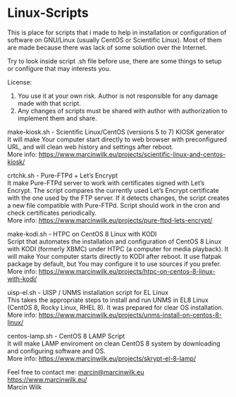 # Linux-Scripts
This is place for scripts that i made to help in installation or configuration of software on GNU/Linux (usually CentOS or Scientific Linux). Most of them are made because there was lack of some solution over the Internet.

Try to look inside script .sh file before use, there are some things to setup or configure that may interests you.

License:
1. You use it at your own risk. Author is not responsible for any damage made with that script.
2. Any changes of scripts must be shared with author with authorization to implement them and share.

make-kiosk.sh - Scientific Linux/CentOS (versions 5 to 7) KIOSK generator  
It will make Your computer start directly to web browser with preconfigured URL, and will clean web history and settings after reboot.  
More info: https://www.marcinwilk.eu/projects/scientific-linux-and-centos-kiosk/

crtchk.sh - Pure-FTPd + Let’s Encrypt  
It make Pure-FTPd server to work with certificates signed with Let’s Encrypt. The script compares the currently used Let’s Encrypt certificate with the one used by the FTP server. If it detects changes, the script creates a new file compatible with Pure-FTPd. Script should work in the cron and check certificates periodically.  
More info: https://www.marcinwilk.eu/projects/pure-ftpd-lets-encrypt/

make-kodi.sh - HTPC on CentOS 8 Linux with KODI  
Script that automates the installation and configuration of CentOS 8 Linux with KODI (formerly XBMC) under HTPC (a computer for media playback). It will make Your computer starts directly to KODI after reboot. It use flatpak package by default, but You may configure it to use sources if you prefer.  
More info: https://www.marcinwilk.eu/projects/htpc-on-centos-8-linux-with-kodi/

uisp-el.sh - UISP / UNMS installation script for EL Linux  
This takes the appropriate steps to install and run UNMS in EL8 Linux (CentOS 8, Rocky Linux, RHEL 8). It was prepared for clear OS installation.  
More info: https://www.marcinwilk.eu/projects/unms-install-on-centos-8-linux/

centos-lamp.sh - CentOS 8 LAMP Script  
It will make LAMP enviroment on clean CentOS 8 system by downloading and configuring software and OS.  
More info: https://www.marcinwilk.eu/projects/skrypt-el-8-lamp/

Feel free to contact me: marcin@marcinwilk.eu  
https://www.marcinwilk.eu/  
Marcin Wilk  
